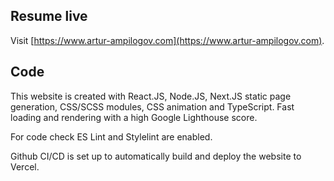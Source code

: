 
## Resume live

Visit [https://www.artur-ampilogov.com](https://www.artur-ampilogov.com).


## Code

This website is created with React.JS, Node.JS, Next.JS static page generation, CSS/SCSS modules, CSS animation and TypeScript.
Fast loading and rendering with a high Google Lighthouse score.  

For code check ES Lint and Stylelint are enabled.  

Github CI/CD is set up to automatically build and deploy the website to Vercel.  

